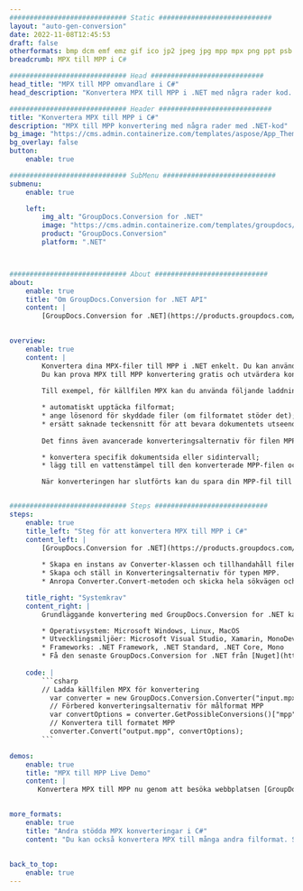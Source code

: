 ```yaml
---
############################# Static ############################
layout: "auto-gen-conversion"
date: 2022-11-08T12:45:53
draft: false
otherformats: bmp dcm emf emz gif ico jp2 jpeg jpg mpp mpx png ppt psb psd svg svgz tga tif tiff webp wmf wmz xer
breadcrumb: MPX till MPP i C#

############################# Head ############################
head_title: "MPX till MPP omvandlare i C#"
head_description: "Konvertera MPX till MPP i .NET med några rader kod. Använd GroupDocs Document Conversion API för att konvertera över 160 filformat."

############################# Header ############################
title: "Konvertera MPX till MPP i C#"
description: "MPX till MPP konvertering med några rader med .NET-kod"
bg_image: "https://cms.admin.containerize.com/templates/aspose/App_Themes/V3/images/bg/header1.png"
bg_overlay: false
button:
    enable: true

############################# SubMenu ############################
submenu:
    enable: true

    left:
        img_alt: "GroupDocs.Conversion for .NET"
        image: "https://cms.admin.containerize.com/templates/groupdocs/images/product-logos/90x90-noborder/groupdocs-conversion-net.png"
        product: "GroupDocs.Conversion"
        platform: ".NET"



############################# About ############################
about:
    enable: true
    title: "Om GroupDocs.Conversion for .NET API"
    content: |
        [GroupDocs.Conversion for .NET](https://products.groupdocs.com/conversion/net/) kan användas för att konvertera Microsoft Word, Excel, PowerPoint, PDF, Visio och andra format. GroupDocs.Conversion är ett fristående API som är lämpligt för back-end och interna system där hög prestanda krävs. Det beror inte på någon programvara som Microsoft eller Open Office.
    

overview:
    enable: true
    content: |
        Konvertera dina MPX-filer till MPP i .NET enkelt. Du kan använda bara ett par C# kodrader i valfri plattform som du vill, som - Windows, Linux, macOS.
        Du kan prova MPX till MPP konvertering gratis och utvärdera konverteringsresultatens kvalitet. Tillsammans med enkla filkonverteringsscenarier kan du prova mer avancerade alternativ för att ladda källfilen MPX och för att spara resultatet MPP. 
        
        Till exempel, för källfilen MPX kan du använda följande laddningsalternativ:

        * automatiskt upptäcka filformat;
        * ange lösenord för skyddade filer (om filformatet stöder det);
        * ersätt saknade teckensnitt för att bevara dokumentets utseende.
        
        Det finns även avancerade konverteringsalternativ för filen MPP:

        * konvertera specifik dokumentsida eller sidintervall;
        * lägg till en vattenstämpel till den konverterade MPP-filen och många fler.

        När konverteringen har slutförts kan du spara din MPP-fil till den lokala filsökvägen eller någon tredje parts lagring som FTP, Amazon S3, Google Drive, Dropbox etc. Observera - för att konvertera MPX till {{ TO}} det finns inget behov av någon ytterligare programvara installerad - som MS Office, Open Office, Adobe Acrobat Reader etc.


############################# Steps ############################
steps:
    enable: true
    title_left: "Steg för att konvertera MPX till MPP i C#"
    content_left: |
        [GroupDocs.Conversion for .NET](https://products.groupdocs.com/conversion/net/) gör det enkelt för utvecklare att konvertera en MPX-fil till MPP med några rader kod.
        
        * Skapa en instans av Converter-klassen och tillhandahåll filen MPX med den fullständiga sökvägen
        * Skapa och ställ in Konverteringsalternativ för typen MPP.
        * Anropa Converter.Convert-metoden och skicka hela sökvägen och formatet (MPP) som en parameter

    title_right: "Systemkrav"
    content_right: |
        Grundläggande konvertering med GroupDocs.Conversion for .NET kan göras med bara några enkla steg. Våra API:er stöds på alla större plattformar och operativsystem. Innan du kör koden nedan, se till att du har följande förutsättningar installerade på ditt system.

        * Operativsystem: Microsoft Windows, Linux, MacOS
        * Utvecklingsmiljöer: Microsoft Visual Studio, Xamarin, MonoDevelop
        * Frameworks: .NET Framework, .NET Standard, .NET Core, Mono
        * Få den senaste GroupDocs.Conversion for .NET från [Nuget](https://www.nuget.org/packages/groupdocs.conversion)
         
    code: |
        ```csharp    
        // Ladda källfilen MPX för konvertering
          var converter = new GroupDocs.Conversion.Converter("input.mpx");
          // Förbered konverteringsalternativ för målformat MPP
          var convertOptions = converter.GetPossibleConversions()["mpp"].ConvertOptions;
          // Konvertera till formatet MPP
          converter.Convert("output.mpp", convertOptions);
        ```

demos:
    enable: true
    title: "MPX till MPP Live Demo"
    content: |
       Konvertera MPX till MPP nu genom att besöka webbplatsen [GroupDocs.Conversion App](https://products.groupdocs.app/conversion/family). Onlinedemo har följande fördelar
          

more_formats:
    enable: true
    title: "Andra stödda MPX konverteringar i C#"
    content: "Du kan också konvertera MPX till många andra filformat. Se listan nedan."
       
       
back_to_top:
    enable: true
---
```

